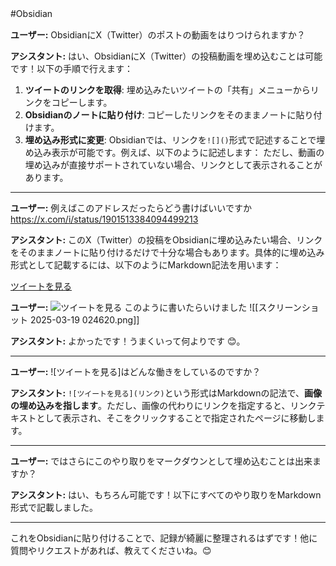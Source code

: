 #Obsidian　

**ユーザー:** ObsidianにX（Twitter）のポストの動画をはりつけられますか？

**アシスタント:** はい、ObsidianにX（Twitter）の投稿動画を埋め込むことは可能です！以下の手順で行えます：
1. **ツイートのリンクを取得**: 埋め込みたいツイートの「共有」メニューからリンクをコピーします。
2. **Obsidianのノートに貼り付け**: コピーしたリンクをそのままノートに貼り付けます。
3. **埋め込み形式に変更**: Obsidianでは、リンクを`![]()`形式で記述することで埋め込み表示が可能です。例えば、以下のように記述します：
ただし、動画の埋め込みが直接サポートされていない場合、リンクとして表示されることがあります。

---

**ユーザー:** 例えばこのアドレスだったらどう書けばいいですか https://x.com/i/status/1901513384094499213

**アシスタント:** このX（Twitter）の投稿をObsidianに埋め込みたい場合、リンクをそのままノートに貼り付けるだけで十分な場合もあります。具体的に埋め込み形式として記載するには、以下のようにMarkdown記法を用います：


[ツイートを見る](https://x.com/i/status/1901513384094499213)

**ユーザー:** ![ツイートを見る](https://x.com/i/status/1901513384094499213)
このように書いたらいけました
![[スクリーンショット 2025-03-19 024620.png]]

**アシスタント:** よかったです！うまくいって何よりです 😊。

---

**ユーザー:** ![ツイートを見る]はどんな働きをしているのですか？

**アシスタント:** `![ツイートを見る](リンク)`という形式はMarkdownの記法で、**画像の埋め込みを指します**。ただし、画像の代わりにリンクを指定すると、リンクテキストとして表示され、そこをクリックすることで指定されたページに移動します。

---

**ユーザー:** ではさらにこのやり取りをマークダウンとして埋め込むことは出来ますか？

**アシスタント:** はい、もちろん可能です！以下にすべてのやり取りをMarkdown形式で記載しました。

---

これをObsidianに貼り付けることで、記録が綺麗に整理されるはずです！他に質問やリクエストがあれば、教えてくださいね。😊
